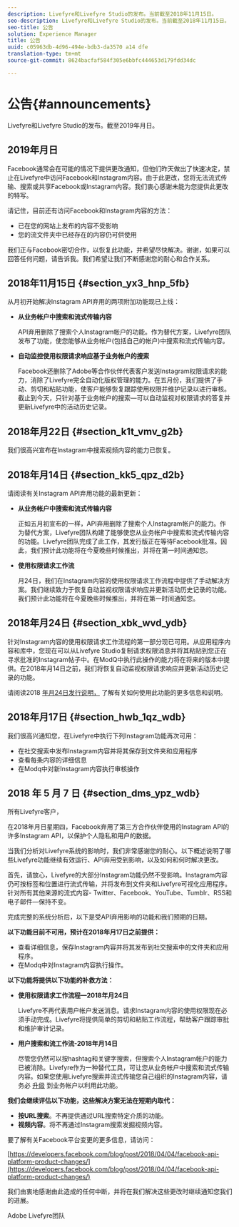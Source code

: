 ```yaml
---
description: Livefyre和Livefyre Studio的发布。当前截至2018年11月15日。
seo-description: Livefyre和Livefyre Studio的发布。当前截至2018年11月15日。
seo-title: 公告
solution: Experience Manager
title: 公告
uuid: c05963db-4d96-494e-bdb3-da3570 a14 dfe
translation-type: tm+mt
source-git-commit: 8624bacfaf584f305e6bbfc444653d179fdd34dc

---
```



# 公告{#announcements}

Livefyre和Livefyre Studio的发布。截至2019年月日。

## 2019年月日

Facebook通常会在可能的情况下提供更改通知，但他们昨天做出了快速决定，禁止在Livefyre中访问Facebook和Instagram内容。由于此更改，您将无法流式传输、搜索或共享Facebook或Instagram内容。我们衷心感谢未能为您提供此更改的特写。

请记住，目前还有访问Facebook和Instagram内容的方法：

* 已在您的网站上发布的内容不受影响
* 您的流文件夹中已经存在的内容仍可供使用

我们正与Facebook密切合作，以恢复此功能，并希望尽快解决。谢谢，如果可以回答任何问题，请告诉我。我们希望让我们不断感谢您的耐心和合作关系。



## 2018年11月15日 {#section_yx3_hnp_5fb}

从月初开始解决Instagram API弃用的两项附加功能现已上线：

* **从业务帐户中搜索和流式传输内容**

   API弃用删除了搜索个人Instagram帐户的功能。作为替代方案，Livefyre团队发布了功能，使您能够从业务帐户(包括自己的帐户)中搜索和流式传输内容。

* **自动监控使用权限请求响应基于业务帐户的搜索**

   Facebook还删除了Adobe等合作伙伴代表客户发送Instagram权限请求的能力，消除了Livefyre完全自动化版权管理的能力。在五月份，我们提供了手动、剪切和粘贴功能，使客户能够恢复跟踪使用权限并维护记录以进行审核。截止到今天，只针对基于业务帐户的搜索—可以自动监视对权限请求的答复并更新Livefyre中的活动历史记录。

## 2018年月22日 {#section_k1t_vmv_g2b}

我们很高兴宣布在Instagram中搜索视频内容的能力已恢复。

## 2018年月14日 {#section_kk5_qpz_d2b}

请阅读有关Instagram API弃用功能的最新更新：

* **从业务帐户中搜索和流式传输内容**

   正如五月初宣布的一样，API弃用删除了搜索个人Instagram帐户的能力。作为替代方案，Livefyre团队构建了能够使您从业务帐户中搜索和流式传输内容的功能。Livefyre团队完成了此工作，其发行版正在等待Facebook批准。因此，我们预计此功能将在今夏晚些时候推出，并将在第一时间通知您。

* **使用权限请求工作流**

   月24日，我们在Instagram内容的使用权限请求工作流程中提供了手动解决方案。我们继续致力于恢复自动监视权限请求响应并更新活动历史记录的功能。我们预计此功能将在今夏晚些时候推出，并将在第一时间通知您。

## 2018年月24日 {#section_xbk_wvd_ydb}

针对Instagram内容的使用权限请求工作流程的第一部分现已可用。从应用程序内容和库中，您现在可以从Livefyre Studio复制请求权限消息并将其粘贴到您正在寻求批准的Instagram帖子中。在ModQ中执行此操作的能力将在将来的版本中提供。在2018年月14日之前，我们将恢复自动监视权限请求响应并更新活动历史记录的功能。

请阅读2018 [年月24日发行说明，](/help/using/c-rn/previous-rns/rn2018/c-rn-2018-may-24.md#c_rn) 了解有关如何使用此功能的更多信息和说明。

## 2018年月17日 {#section_hwb_1qz_wdb}

我们很高兴通知您，在Livefyre中执行下列Instagram功能再次可用：

* 在社交搜索中发布Instagram内容并将其保存到文件夹和应用程序
* 查看每条内容的详细信息
* 在Modq中对新Instagram内容执行审核操作

## 2018 年 5 月 7 日 {#section_dms_ypz_wdb}

所有Livefyre客户，

在2018年月日星期四，Facebook弃用了第三方合作伙伴使用的Instagram API的许多Instagram API，以保护个人隐私和用户的数据。

当我们分析对Livefyre系统的影响时，我们非常感谢您的耐心。以下概述说明了哪些Livefyre功能继续有效运行、API弃用受到影响，以及如何和何时解决更改。

首先，请放心，Livefyre的大部分Instagram功能仍然不受影响。Instagram内容仍可按标签和位置进行流式传输，并将发布到文件夹和Livefyre可视化应用程序。针对所有其他来源的流式内容- Twitter、Facebook、YouTube、Tumblr、RSS和电子邮件—保持不变。

完成完整的系统分析后，以下是受API弃用影响的功能和我们预期的日期。

**以下功能目前不可用，预计在2018年月17日之前提供：**

* 查看详细信息，保存Instagram内容并将其发布到社交搜索中的文件夹和应用程序。
* 在Modq中对Instagram内容执行操作。

**以下功能将提供以下功能的补救方法：**

* **使用权限请求工作流程—2018年月24日**

   Livefyre不再代表用户帐户发送消息。请求Instagram内容的使用权限现在必须手动完成。Livefyre将提供简单的剪切和粘贴工作流程，帮助客户跟踪审批和维护审计记录。

* **用户搜索和流工作流-2018年月14日**

   尽管您仍然可以按hashtag和关键字搜索，但搜索个人Instagram帐户的能力已被消除。Livefyre作为一种替代工具，可让您从业务帐户中搜索和流式传输内容。如果您使用Livefyre搜索并流式传输您自己组织的Instagram内容，请务必 [升级](https://help.instagram.com/502981923235522?helpref=search&sr=2&query=change%20personal%20account%20to%20business%20account) 到业务帐户以利用此功能。

**我们会继续评估以下功能，这些解决方案无法在短期内取代：**

* **按URL搜索**。不再提供通过URL搜索特定介质的功能。
* **视频内容**。将不再通过Instagram搜索发掘视频内容。

要了解有关Facebook平台变更的更多信息，请访问：

[https://developers.facebook.com/blog/post/2018/04/04/facebook-api-platform-product-changes/](https://developers.facebook.com/blog/post/2018/04/04/facebook-api-platform-product-changes/)

我们由衷地感谢由此造成的任何中断，并将在我们解决这些更改时继续通知您我们的进展。

Adobe Livefyre团队
